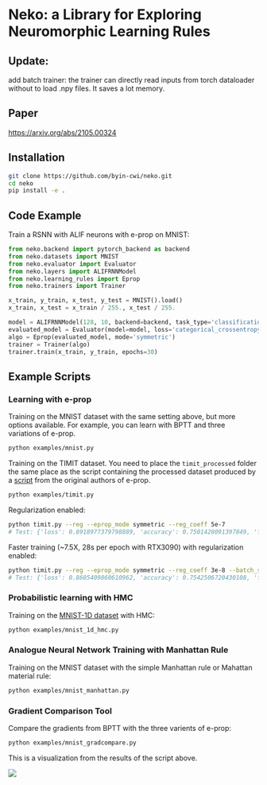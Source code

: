 # Neko: a Library for Exploring Neuromorphic Learning Rules
## Update:
add batch trainer: the trainer can directly read inputs from torch dataloader without to load .npy files. It saves a lot memory. 
## Paper
https://arxiv.org/abs/2105.00324

## Installation

```bash
git clone https://github.com/byin-cwi/neko.git
cd neko
pip install -e .
```

## Code Example
Train a RSNN with ALIF neurons with e-prop on MNIST:

```python
from neko.backend import pytorch_backend as backend
from neko.datasets import MNIST
from neko.evaluator import Evaluator
from neko.layers import ALIFRNNModel
from neko.learning_rules import Eprop
from neko.trainers import Trainer

x_train, y_train, x_test, y_test = MNIST().load()
x_train, x_test = x_train / 255., x_test / 255.

model = ALIFRNNModel(128, 10, backend=backend, task_type='classification', return_sequence=False)
evaluated_model = Evaluator(model=model, loss='categorical_crossentropy', metrics=['accuracy', 'firing_rate'])
algo = Eprop(evaluated_model, mode='symmetric')
trainer = Trainer(algo)
trainer.train(x_train, y_train, epochs=30)
```

## Example Scripts
### Learning with e-prop
Training on the MNIST dataset with the same setting above, but more options available.
For example, you can learn with BPTT and three variations of e-prop.
```bash
python examples/mnist.py
```

Training on the TIMIT dataset. You need to place the `timit_processed` folder the same place as the script containing the processed dataset
produced by a [script](https://github.com/IGITUGraz/eligibility_propagation/blob/master/Figure_2_TIMIT/timit_processing.py) from the original authors of e-prop.
```bash
python examples/timit.py
```

Regularization enabled:
```bash
python timit.py --reg --eprop_mode symmetric --reg_coeff 5e-7
# Test: {'loss': 0.8918977379798889, 'accuracy': 0.7501428091397849, 'firing_rate': 12.973159790039062}
```
Faster training (~7.5X, 28s per epoch with RTX3090) with regularization enabled:
```bash
python timit.py --reg --eprop_mode symmetric --reg_coeff 3e-8 --batch_size 256  --learning_rate 0.01
# Test: {'loss': 0.8605409860610962, 'accuracy': 0.7542506720430108, 'firing_rate': 13.105131149291992}
```

### Probabilistic learning with HMC
Training on the [MNIST-1D dataset](https://github.com/greydanus/mnist1d) with HMC:
```bash
python examples/mnist_1d_hmc.py
```
### Analogue Neural Network Training with Manhattan Rule
Training on the MNIST dataset with the simple Manhattan rule or Mahattan material rule:
```bash
python examples/mnist_manhattan.py
```

### Gradient Comparison Tool
Compare the gradients from BPTT with the three varients of e-prop:
```bash
python examples/mnist_gradcompare.py
```
This is a visualization from the results of the script above.

![](https://i.ibb.co/M2XDQVY/grads.png)
